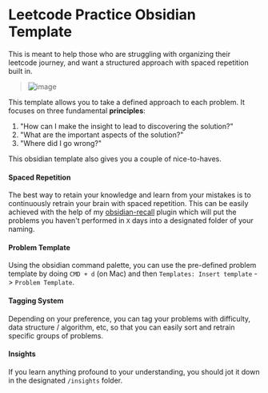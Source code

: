 # Leetcode Practice Obsidian Template

This is meant to help those who are struggling with organizing their leetcode journey, and want a structured approach with spaced repetition built in.

>![image](https://github.com/user-attachments/assets/78fe462c-86f9-4991-b0ce-490b69320d7e)


This template allows you to take a defined approach to each problem. It focuses on three fundamental **principles**:

1. "How can I make the insight to lead to discovering the solution?"
2. "What are the important aspects of the solution?"
3. "Where did I go wrong?"

This obsidian template also gives you a couple of nice-to-haves.

#### Spaced Repetition
The best way to retain your knowledge and learn from your mistakes is to continuously retrain your brain with spaced repetition. This can be easily achieved with the help of my [obsidian-recall](https://github.com/maxcelant/obsidian-recall) plugin which will put the problems you haven't performed in `X` days into a designated folder of your naming.

#### Problem Template
Using the obsidian command palette, you can use the pre-defined problem template by doing `CMD + d` (on Mac) and then `Templates: Insert template` -> `Problem Template`.

#### Tagging System
Depending on your preference, you can tag your problems with difficulty, data structure / algorithm, etc, so that you can easily sort and retrain specific groups of problems.

#### Insights
If you learn anything profound to your understanding, you should jot it down in the designated `/insights` folder.

